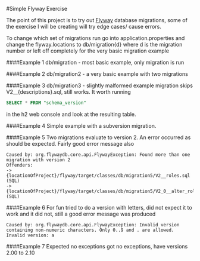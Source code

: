#Simple Flyway Exercise

The point of this project is to try out [Flyway](https://flywaydb.org/) database migrations, some of the exercise I will be creating will try edge cases/ cause errors.

To change which set of migrations run go into application.properties and change the flyway.locations to db/migration{d} where d is the migration number or left off completely for the very basic migration example

####Example 1
db/migration - most basic example, only migration is run

####Example 2
db/migration2 - a very basic example with two migrations

####Example 3
db/migration3 - slightly malformed example migration skips V2__{descriptions}.sql, still works. It worth running
```SQL
SELECT * FROM "schema_version"
```

in the h2 web console and look at the resulting table.

####Example 4
Simple example with a subversion migration.

####Example 5
Two migrations evaluate to version 2. An error occurred as should be expected. Fairly good error message also
```
Caused by: org.flywaydb.core.api.FlywayException: Found more than one migration with version 2
Offenders:
-> {locationOfProject}/flyway/target/classes/db/migration5/V2__roles.sql (SQL)
-> {locationOfProject}/flyway/target/classes/db/migration5/V2_0__alter_roles.sql (SQL)
```

####Example 6
For fun tried to do a version with letters, did not expect it to work and it did not, still a good error message was produced
```
Caused by: org.flywaydb.core.api.FlywayException: Invalid version containing non-numeric characters. Only 0..9 and . are allowed. Invalid version: a
```

####Example 7
Expected no exceptions got no exceptions, have versions 2.00 to 2.10

